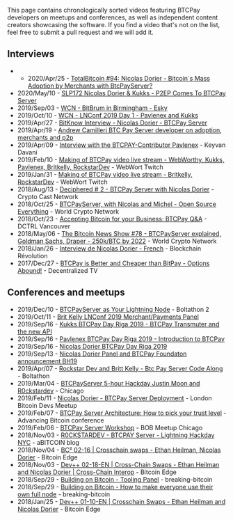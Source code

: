 This page contains chronologically sorted videos featuring BTCPay developers on meetups and conferences, as well as independent content creators showcasing the software. If you find a video that's not on the list, feel free to submit a pull request and we will add it.

## Interviews
* * 2020/Apr/25 - [TotalBitcoin #94: Nicolas Dorier - Bitcoin´s Mass Adoption by Merchants with BtcPayServer?](https://youtu.be/YPLOnyRzjXc)
* 2020/May/10 - [SLP172 Nicolas Dorier & Kukks - P2EP Comes To BTCPay Server](https://youtu.be/Sd_0Ybqz6B0)
* 2019/Sep/03 - [WCN - BitBrum in Birmingham - Esky](https://youtu.be/1TRzSJOM19U?t=1961)
* 2019/Oct/10 - [WCN - LNConf 2019 Day 1 - Pavlenex and Kukks](https://youtu.be/775vmOKxwSY?t=8042)
* 2019/Apr/27 - [BitKnow Interview - Nicolas Dorier - BTCPay Server](https://www.youtube.com/watch?v=_s0fCoq5_Mo)
* 2019/Apr/19 - [Andrew Camilleri BTC Pay Server developer on adoption, merchants and p2p](https://youtu.be/NeOCPkSk5iQ)
* 2019/Apr/09 - [Interview with the BTCPAY-Contributor Pavlenex](https://www.youtube.com/watch?v=BtQcC6Xgh-4) - Keyvan Davani
* 2019/Feb/10 - [Making of BTCPay video live stream - WebWorthy, Kukks, Pavlenex, Britkelly, RockstarDev](https://www.twitch.tv/videos/378443076) - WebWort Twitch
* 2019/Jan/31 - [Making of BTCPay video live stream - Britkelly, RockstarDev](https://www.twitch.tv/videos/374780643) - WebWort Twitch
* 2018/Aug/13 - [Deciphered # 2 - BTCPay Server with Nicolas Dorier](https://www.youtube.com/watch?v=RnixGcubT5E) - Crypto Cast Network
* 2018/Oct/25 - [BTCPayServer, with Nicolas and Michel - Open Source Everything](https://www.youtube.com/watch?v=k_FmB9ggtek) - World Crypto Network
* 2018/Oct/23 - [Accepting Bitcoin for your Business: BTCPay Q&A](https://www.youtube.com/watch?v=xhNU_qI-Y7w) - DCTRL Vancouver
* 2018/May/06 - [The Bitcoin News Show #78 - BTCPayServer explained, Goldman Sachs, Draper - 250k/BTC by 2022](https://www.youtube.com/watch?v=VMcNWyUen2Y) - World Crypto Network
* 2018/Jan/26 - [Interview de Nicolas Dorier - French](https://www.youtube.com/watch?v=qTZFxGpLVlo) - Blockchain Révolution
* 2017/Dec/27 - [BTCPay is Better and Cheaper than BitPay - Options Abound!](https://www.youtube.com/watch?v=0abH-Vdza4c) - Decentralized TV

## Conferences and meetups
* 2019/Dec/10 - [BTCPayServer as Your Lightning Node](https://youtu.be/rFA9JBfHHEg) - Boltathon 2
* 2019/Oct/11 - [Brit Kelly LNConf 2019 Merchant/Payments Panel](https://youtu.be/HtU7ZlxvLL4?t=14916)
* 2019/Sep/16 - [Kukks BTCPay Day Riga 2019 - BTCPay Transmuter and the new API](https://youtu.be/puZqcHsg4oY)
* 2019/Sep/16 - [Pavlenex BTCPay Day Riga 2019 - Introduction to BTCPay](https://www.facebook.com/kriptomedia/videos/vl.418099655731067/2898112140218815/)
* 2019/Sep/16 - [Nicolas Dorier BTCPay Day Riga 2019](https://www.facebook.com/kriptomedia/videos/vl.418099655731067/2982575125300014)
* 2019/Sep/13 - [Nicolas Dorier Panel and BTCPay Foundaton announcement BH19](https://youtu.be/2IpZWSWUIVE?t=31391)
* 2019/Apr/07 - [Rockstar Dev and Britt Kelly - Btc Pay Server Code Along](https://www.youtube.com/watch?v=VNMnd-dX9Q8) - Boltathon
* 2019/Mar/04 - [BTCPayServer 5-hour Hackday Justin Moon and R0ckstardev](https://www.youtube.com/watch?v=yiZa57CiKd0) - Chicago
* 2019/Feb/11 - [Nicolas Dorier - BTCPay Server Deployment](https://www.youtube.com/watch?v=aKG2f3SPVMg) - London Bitcoin Devs Meetup
* 2019/Feb/07 - [BTCPay Server Architecture: How to pick your trust level](https://vimeo.com/album/5765075/video/316630434) - Advancing Bitcoin conference
* 2019/Feb/06 - [BTCPay Server Workshop](https://www.youtube.com/watch?v=Z6lQs9AslhE) - BOB Meetup Chicago
* 2018/Nov/03 - [R0CKSTARDEV - BTCPAY Server - Lightning Hackday NYC](https://www.youtube.com/watch?v=jwJV5gsmtFM) - aBITCOIN blog
* 2018/Nov/04 - [BC² 02-16 | Crosschain swaps - Ethan Heilman, Nicolas Dorier](https://www.youtube.com/watch?v=lHS_i0TYLeY) - Bitcoin Edge
* 2018/Nov/03 - [Dev++ 02-18-EN | Cross-Chain Swaps - Ethan Heilman and Nicolas Dorier | Cross-Chain Interop](https://www.youtube.com/watch?v=NedW6AhImKg) - Bitcoin Edge
* 2018/Sep/29 - [Building on Bitcoin - Tooling Panel](https://www.youtube.com/watch?v=fjtmyaH6MG8) - breaking-bitcoin
* 2018/Sep/29 - [Building on Bitcoin - How to make everyone use their own full node](https://www.youtube.com/watch?v=0UiMhpz9eLA) - breaking-bitcoin
* 2018/Jan/25 - [Dev++ 01-10-EN | Crosschain Swaps - Ethan Heilman and Nicolas Dorier](https://www.youtube.com/watch?v=3c6bIbsVayg) - Bitcoin Edge
